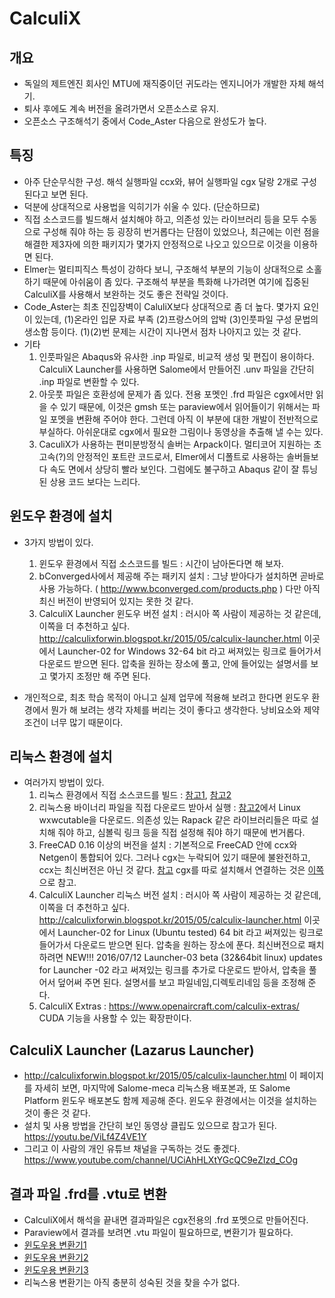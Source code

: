 # CalculiX

## 개요
* 독일의 제트엔진 회사인 MTU에 재직중이던 귀도라는 엔지니어가 개발한 자체 해석기.
* 퇴사 후에도 계속 버전을 올려가면서 오픈소스로 유지.
* 오픈소스 구조해석기 중에서 Code_Aster 다음으로 완성도가 높다.

## 특징
* 아주 단순무식한 구성.  해석 실행파일 ccx와, 뷰어 실행파일 cgx 달랑 2개로 구성된다고 보면 된다.
* 덕분에 상대적으로 사용법을 익히기가 쉬울 수 있다. (단순하므로)
* 직접 소스코드를 빌드해서 설치해야 하고, 의존성 있는 라이브러리 등을 모두 수동으로 구성해 줘야 하는 등 굉장히 번거롭다는 단점이 있었으나, 최근에는 이런 점을 해결한 제3자에 의한 패키지가 몇가지 안정적으로 나오고 있으므로 이것을 이용하면 된다.
* Elmer는 멀티피직스 특성이 강하다 보니, 구조해석 부분의 기능이 상대적으로 소홀하기 때문에 아쉬움이 좀 있다.  구조해석 부분을 특화해 나가려면 여기에 집중된 CalculiX를 사용해서 보완하는 것도 좋은 전략일 것이다.
* Code_Aster는 최초 진입장벽이 CaluliX보다 상대적으로 좀 더 높다.  몇가지 요인이 있는데, (1)온라인 입문 자료 부족 (2)프랑스어의 압박 (3)인풋파일 구성 문법의 생소함 등이다.  (1)(2)번 문제는 시간이 지나면서 점차 나아지고 있는 것 같다.
* 기타
  1. 인풋파일은 Abaqus와 유사한 .inp 파일로, 비교적 생성 및 편집이 용이하다. CalculiX Launcher를 사용하면 Salome에서 만들어진 .unv 파일을 간단히 .inp 파일로 변환할 수 있다.
  2. 아웃풋 파일은 호환성에 문제가 좀 있다.  전용 포멧인 .frd 파일은 cgx에서만 읽을 수 있기 때문에, 이것은 gmsh 또는 paraview에서 읽어들이기 위해서는 파일 포멧을 변환해 주어야 한다.  그런데 아직 이 부분에 대한 개발이 전반적으로 부실하다.  아쉬운대로 cgx에서 필요한 그림이나 동영상을 추출해 낼 수는 있다.
  3. CaculiX가 사용하는 편미분방정식 솔버는 Arpack이다.  멀티코어 지원하는 초고속(?)의 안정적인 포트란 코드로서, Elmer에서 디폴트로 사용하는 솔버들보다 속도 면에서 상당히 빨라 보인다.  그럼에도 불구하고 Abaqus 같이 잘 튜닝된 상용 코드 보다는 느리다.


## 윈도우 환경에 설치
* 3가지 방법이 있다.
  1. 윈도우 환경에서 직접 소스코드를 빌드 : 시간이 남아돈다면 해 보자.
  2. bConverged사에서 제공해 주는 패키지 설치 : 그냥 받아다가 설치하면 곧바로 사용 가능하다.  ( http://www.bconverged.com/products.php )  다만 아직 최신 버전이 반영되어 있지는 못한 것 같다.
  3. CalculiX Launcher 윈도우 버전 설치 : 러시아 쪽 사람이 제공하는 것 같은데, 이쪽을 더 추천하고 싶다.  http://calculixforwin.blogspot.kr/2015/05/calculix-launcher.html  이곳에서 Launcher-02 for Windows 32-64 bit 라고 써져있는 링크로 들어가서 다운로드 받으면 된다.  압축을 원하는 장소에 풀고, 안에 들어있는 설명서를 보고 몇가지 조정만 해 주면 된다.

* 개인적으로, 최초 학습 목적이 아니고 실제 업무에 적용해 보려고 한다면 윈도우 환경에서 뭔가 해 보려는 생각 자체를 버리는 것이 좋다고 생각한다.  낭비요소와 제약조건이 너무 많기 때문이다.

## 리눅스 환경에 설치
* 여러가지 방법이 있다.
  1. 리눅스 환경에서 직접 소스코드를 빌드 : [참고1](http://www.libremechanics.com/?q=node/9), [참고2](http://www.dhondt.de/)
  2. 리눅스용 바이너리 파일을 직접 다운로드 받아서 실행 : [참고2](http://www.dhondt.de/)에서 Linux wxwcutable을 다운로드.  의존성 있는 Rapack 같은 라이브러리들은 따로 설치해 줘야 하고, 심볼릭 링크 등을 직접 설정해 줘야 하기 때문에 번거롭다.
  3. FreeCAD 0.16 이상의 버전을 설치 : 기본적으로 FreeCAD 안에 ccx와 Netgen이 통합되어 있다.  그러나 cgx는 누락되어 있기 때문에 불완전하고, ccx는 최신버전은 아닌 것 같다.  [참고](http://www.freecadweb.org/wiki/index.php?title=FEM_Install)  cgx를 따로 설치해서 연결하는 것은 [이쪽](http://forum.freecadweb.org/viewtopic.php?t=10789)으로 참고.
  4. CalculiX Launcher 리눅스 버전 설치 : 러시아 쪽 사람이 제공하는 것 같은데, 이쪽을 더 추천하고 싶다.  http://calculixforwin.blogspot.kr/2015/05/calculix-launcher.html  이곳에서 Launcher-02 for Linux (Ubuntu tested) 64 bit 라고 써져있는 링크로 들어가서 다운로드 받으면 된다.  압축을 원하는 장소에 푼다.  최신버전으로 패치하려면 NEW!!! 2016/07/12 Launcher-03 beta (32&64bit linux) updates for Launcher -02 라고 써져있는 링크를 추가로 다운로드 받아서, 압축을 풀어서 덮어써 주면 된다.  설명서를 보고 파일네임,디렉토리네임 등을 조정해 준다.
  5. CalculiX Extras : https://www.openaircraft.com/calculix-extras/  CUDA 기능을 사용할 수 있는 확장판이다.

## CalculiX Launcher (Lazarus Launcher)
* http://calculixforwin.blogspot.kr/2015/05/calculix-launcher.html 이 페이지를 자세히 보면, 마지막에 Salome-meca 리눅스용 배포본과, 또 Salome Platform 윈도우 배포본도 함께 제공해 준다.  윈도우 환경에서는 이것을 설치하는 것이 좋은 것 같다.
* 설치 및 사용 방법을 간단히 보인 동영상 클립도 있으므로 참고가 된다. https://youtu.be/ViLf4Z4VE1Y
* 그리고 이 사람의 개인 유튜브 채널을 구독하는 것도 좋겠다.  https://www.youtube.com/channel/UCiAhHLXtYGcQC9eZIzd_COg

## 결과 파일 .frd를 .vtu로 변환
* CalculiX에서 해석을 끝내면 결과파일은 cgx전용의 .frd 포멧으로 만들어진다.
* Paraview에서 결과를 보려면 .vtu 파일이 필요하므로, 변환기가 필요하다.
* [윈도우용 변환기1](http://caelinux.com/CMS/index.php?option=com_kunena&func=view&catid=6&id=8189&Itemid=300025)
* [윈도우용 변환기2](https://sourceforge.net/projects/candystore/)
* [윈도우용 변환기3](https://sourceforge.net/projects/vtkpost/)
* 리눅스용 변환기는 아직 충분히 성숙된 것을 찾을 수가 없다.


